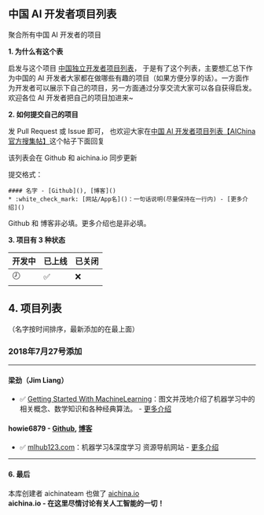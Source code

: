 ## 中国 AI 开发者项目列表
聚合所有中国 AI 开发者的项目                  


**1. 为什么有这个表**    

启发与这个项目 [中国独立开发者项目列表](https://github.com/1c7/chinese-independent-developer)，
于是有了这个列表，主要想汇总下作为中国的 AI 开发者大家都在做哪些有趣的项目（如果方便分享的话）。一方面作为开发者可以展示下自己的项目，另一方面通过分享交流大家可以各自获得启发。
欢迎各位 AI 开发者把自己的项目加进来~

**2. 如何提交自己的项目**

发 Pull Request 或 Issue 即可， 也欢迎大家在[中国 AI 开发者项目列表【AIChina 官方搜集帖】](https://aichina.io/d/4)这个帖子下面回复<br/>

该列表会在 Github 和 aichina.io 同步更新 

提交格式：
```
#### 名字 - [Github](), [博客]()
* :white_check_mark: [网站/App名]()：一句话说明(尽量保持在一行内) - [更多介绍]()
```
Github 和 博客非必填。更多介绍也是非必填。

**3. 项目有 3 种状态**          

| 开发中 | 已上线 | 已关闭 |
|--------|--------|--------|
| :clock8: | :white_check_mark: | :x: |


## 4. 项目列表

（名字按时间排序，最新添加的在最上面）


### 2018年7月27号添加
---

#### 梁劲（Jim Liang） 
* :white_check_mark: [Getting Started With MachineLearning](https://pan.baidu.com/s/1tNXYQNadAsDGfPvuuj7_Tw)：图文并茂地介绍了机器学习中的相关概念、数学知识和各种经典算法。 - [更多介绍](https://www.jiqizhixin.com/articles/2018-04-30-4)

#### howie6879 - [Github](https://github.com/howie6879), [博客](https://www.howie6879.cn/)
* :white_check_mark: [mlhub123.com](https://www.mlhub123.com/)：机器学习&深度学习 资源导航网站 - [更多介绍](https://www.v2ex.com/t/472603)


---


#### 6. 最后
本库创建者 aichinateam 也做了 [aichina.io](https://aichina.io/)<br/>
**aichina.io - 在这里尽情讨论有关人工智能的一切！**<br/>
